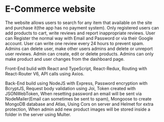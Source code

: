 # E-Commerce website

The website allows users to search for any item that available on the site and purchase it(the app has no payment system).
Only registered users can add products to cart, write reviews and report inappropriate reviews.
User can Register the normal way with Email and Password or via their Google account.
User can write one review every 24 hours to prevent spam.
Admins can delete user, make other users admins and delete or unreport user reviews.
Admin can create, edit or delete products.
Admins can only make product and user changes from the dashboard page.

Front-End bulid with React and TypeScript, React-Redux, Routing with React-Router V6, API calls using Axios.

Back-End build using NodeJS with Express, Password encryption with BcryptJS, Request body validation using Joi, Token created with JSONWebToken,
When resetting password an email will be sent via NodeMailer(Email can sometimes be sent to spam), Mongoose to create MongoDB database and Atlas, 
Using Cors on server and Helmet for extra protection, When admin add new product images will be stored inside a folder in the server using Multer.

